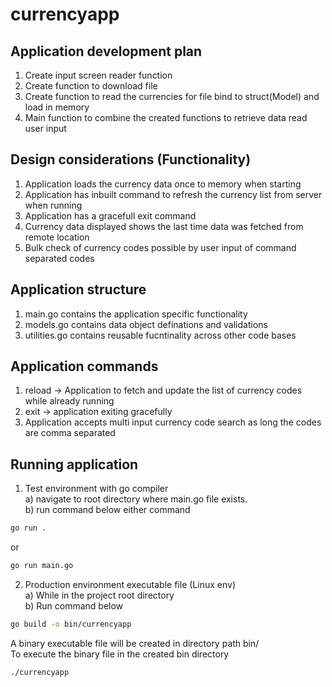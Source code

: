 # currencyapp

## Application development plan 
1. Create input screen reader function
2. Create function to download file 
3. Create function to read the currencies for file bind to struct(Model) and load in memory
4. Main function to combine the created functions to retrieve data read user input 


## Design considerations (Functionality)
1. Application loads the currency data once to memory when starting 
2. Application has inbuilt command to refresh the currency list from server when running
3. Application has a gracefull exit command
4. Currency data displayed shows the last time data was fetched from remote location
5. Bulk check of currency codes possible by user input of command separated codes

## Application structure 
1. main.go contains the application specific functionality
2. models.go contains data object definations and validations
3. utilities.go contains reusable fucntinality across other code bases 

## Application commands 
1. reload -> Application to fetch and update the list of currency codes while already running
2. exit -> application exiting gracefully 
3. Application accepts multi input currency code search as long the codes are comma separated


## Running application
1. Test environment with go compiler  
a) navigate to root directory where main.go file exists.  
b) run command below either command
```bash
go run .
```
or 
```bash
go run main.go
```

2. Production environment executable file (Linux env)  
a) While in the project root directory  
b) Run command below  
```bash
go build -o bin/currencyapp
```
A binary executable file will be created in directory path bin/  
To execute the binary file in the created bin directory
```bash
./currencyapp
```

